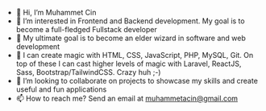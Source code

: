 - 👋 Hi, I’m Muhammet Cin
- 👀 I’m interested in Frontend and Backend development. My goal is to become a full-fledged Fullstack developer
- 🧙 My ultimate goal is to become an elder wizard in software and web development 
- 🌱 I can create magic with HTML, CSS, JavaScript, PHP, MySQL, Git. On top of these I can cast higher levels of magic with Laravel, ReactJS, Sass, Bootstrap/TailwindCSS. Crazy huh ;-)
- 💞️ I’m looking to collaborate on projects to showcase my skills and create useful and fun applications
- 📫 How to reach me? Send an email at muhammetacin@gmail.com

<!---
Muhammetacin/Muhammetacin is a ✨ special ✨ repository because its `README.md` (this file) appears on your GitHub profile.
You can click the Preview link to take a look at your changes.
--->
